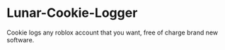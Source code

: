 # Lunar-Cookie-Logger
Cookie logs any roblox account that you want, free of charge brand new software.
